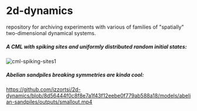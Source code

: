 # 2d-dynamics
repository for archiving experiments with various of families of "spatially" two-dimensional dynamical systems.
##### A CML with spiking sites and uniformly distributed random initial states:

![cml-spiking-sites1](https://github.com/izzortsi/2d-cmls/blob/9c0e8d12ec94487e14899d6fce494b0186b27341/ArrayFire/Convolutional%20Spiking%20Model/spiking_model_random_iconfig.gif "A CML with spiking sites")

##### Abelian sandpiles breaking symmetries are kinda cool:
https://github.com/izzortsi/2d-dynamics/blob/8d56444f0c8f8e7a1f43f12eebe0f779ab588a18/models/abelian-sandpiles/outputs/smallout.mp4
